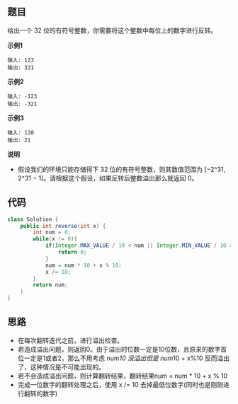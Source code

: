 ## 题目
给出一个 32 位的有符号整数，你需要将这个整数中每位上的数字进行反转。

**示例1**
```
输入: 123
输出: 321
```

**示例2**
```
输入: -123
输出: -321
```

**示例3**
```
输入: 120
输出: 21
```

**说明**

* 假设我们的环境只能存储得下 32 位的有符号整数，则其数值范围为 [−2^31,  2^31 − 1]。请根据这个假设，如果反转后整数溢出那么就返回 0。

## 代码
```JAVA
class Solution {
    public int reverse(int x) {
        int num = 0;
        while(x != 0){
            if(Integer.MAX_VALUE / 10 < num || Integer.MIN_VALUE / 10 > num){
                return 0;
            }
            num = num * 10 + x % 10;
            x /= 10;
        }
        return num;
    }
}
```
## 思路

* 在每次翻转迭代之前，进行溢出检查。
* 若造成溢出问题，则返回0。由于溢出时位数一定是10位数，且原来的数字首位一定是1或者2，那么不用考虑 num*10 没溢出但是 num*10 + x%10 反而溢出了，这种情况是不可能出现的。
* 若不会造成溢出问题，则计算翻转结果，翻转结果num = num * 10 + x % 10
* 完成一位数字的翻转处理之后，使用 x /= 10 去掉最低位数字(同时也是刚刚进行翻转的数字)

